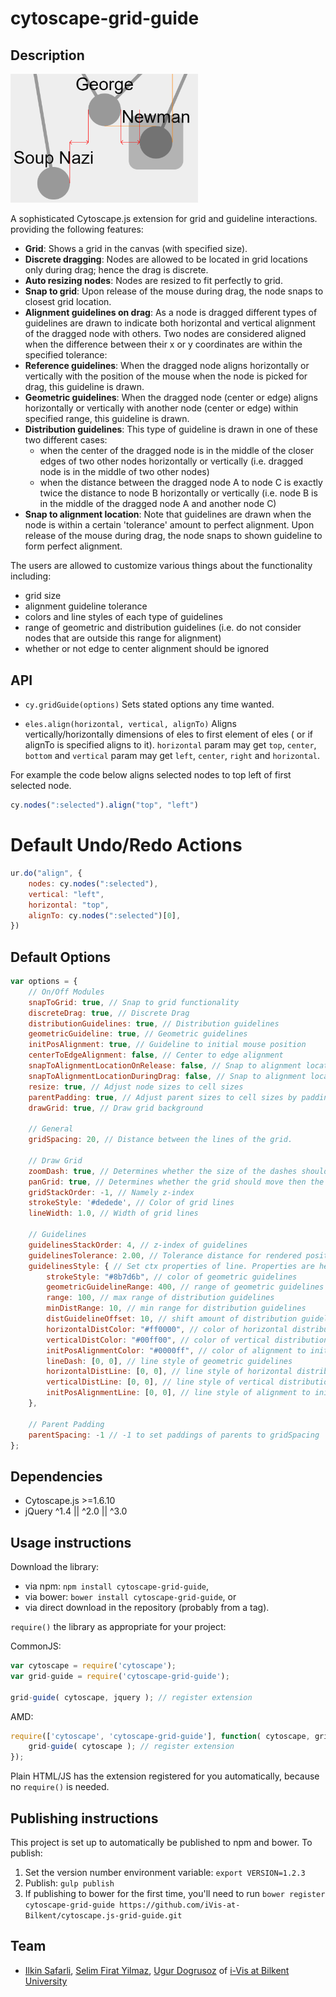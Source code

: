 cytoscape-grid-guide
================================================================================

## Description

<img src="guideline-example.png" width="300">

A sophisticated Cytoscape.js extension for grid and guideline interactions. providing the following features:

- **Grid**: Shows a grid in the canvas (with specified size).
- **Discrete dragging**: Nodes are allowed to be located in grid locations only during drag; hence the drag is discrete.
- **Auto resizing nodes**: Nodes are resized to fit perfectly to grid.
- **Snap to grid**: Upon release of the mouse during drag, the node snaps to closest grid location.
- **Alignment guidelines on drag**: As a node is dragged different types of guidelines are drawn to indicate both horizontal and vertical alignment of the dragged node with others. Two nodes are considered aligned when the difference between their x or y coordinates are within the specified tolerance:
 - **Reference guidelines**: When the dragged node aligns horizontally or vertically with the position of the mouse when the node is picked for drag, this guideline is drawn.
 - **Geometric guidelines**: When the dragged node (center or edge) aligns horizontally or vertically with another node (center or edge) within specified range, this guideline is drawn.
 - **Distribution guidelines**: This type of guideline is drawn in one of these two different cases:
    - when the center of the dragged node is in the middle of the closer edges of two other nodes horizontally or vertically (i.e. dragged node is in the middle of two other nodes)
    - when the distance between the dragged node A to node C is exactly twice the distance to node B horizontally or vertically (i.e. node B is in the middle of the dragged node A and another node C)
- **Snap to alignment location**: Note that guidelines are drawn when the node is within a certain 'tolerance' amount to perfect alignment. Upon release of the mouse during drag, the node snaps to shown guideline to form perfect alignment.

The users are allowed to customize various things about the functionality including:
- grid size
- alignment guideline tolerance
- colors and line styles of each type of guidelines
- range of geometric and distribution guidelines (i.e. do not consider nodes that are outside this range for alignment)
- whether or not edge to center alignment should be ignored

## API

 * `cy.gridGuide(options)` Sets stated options any time wanted.
 
 * `eles.align(horizontal, vertical, alignTo)` Aligns vertically/horizontally dimensions of eles to first element of eles
 ( or if alignTo is specified aligns to it). `horizontal` param may get `top`, `center`, `bottom` and `vertical` param may get `left`, `center`, `right` and `horizontal`.
 
 For example the code below aligns selected nodes to top left of first selected node.
```js
cy.nodes(":selected").align("top", "left")
```
 
# Default Undo/Redo Actions
```js
ur.do("align", {
    nodes: cy.nodes(":selected"),
    vertical: "left",
    horizontal: "top",
    alignTo: cy.nodes(":selected")[0],
})
```
 
 
## Default Options
```js
var options = {
    // On/Off Modules
    snapToGrid: true, // Snap to grid functionality
    discreteDrag: true, // Discrete Drag
    distributionGuidelines: true, // Distribution guidelines
    geometricGuideline: true, // Geometric guidelines
    initPosAlignment: true, // Guideline to initial mouse position
    centerToEdgeAlignment: false, // Center to edge alignment
    snapToAlignmentLocationOnRelease: false, // Snap to alignment location on release
    snapToAlignmentLocationDuringDrag: false, // Snap to alignment location during drag
    resize: true, // Adjust node sizes to cell sizes
    parentPadding: true, // Adjust parent sizes to cell sizes by padding
    drawGrid: true, // Draw grid background

    // General
    gridSpacing: 20, // Distance between the lines of the grid.

    // Draw Grid
    zoomDash: true, // Determines whether the size of the dashes should change when the drawing is zoomed in and out if grid is drawn.
    panGrid: true, // Determines whether the grid should move then the user moves the graph if grid is drawn.
    gridStackOrder: -1, // Namely z-index
    strokeStyle: '#dedede', // Color of grid lines
    lineWidth: 1.0, // Width of grid lines

    // Guidelines
    guidelinesStackOrder: 4, // z-index of guidelines
    guidelinesTolerance: 2.00, // Tolerance distance for rendered positions of nodes' interaction.
    guidelinesStyle: { // Set ctx properties of line. Properties are here:
        strokeStyle: "#8b7d6b", // color of geometric guidelines
        geometricGuidelineRange: 400, // range of geometric guidelines
        range: 100, // max range of distribution guidelines
        minDistRange: 10, // min range for distribution guidelines
        distGuidelineOffset: 10, // shift amount of distribution guidelines
        horizontalDistColor: "#ff0000", // color of horizontal distribution alignment
        verticalDistColor: "#00ff00", // color of vertical distribution alignment
        initPosAlignmentColor: "#0000ff", // color of alignment to initial mouse location
        lineDash: [0, 0], // line style of geometric guidelines
        horizontalDistLine: [0, 0], // line style of horizontal distribution guidelines
        verticalDistLine: [0, 0], // line style of vertical distribution guidelines
        initPosAlignmentLine: [0, 0], // line style of alignment to initial mouse position
    },

    // Parent Padding
    parentSpacing: -1 // -1 to set paddings of parents to gridSpacing
};
```

## Dependencies

 * Cytoscape.js >=1.6.10
 * jQuery ^1.4 || ^2.0 || ^3.0


## Usage instructions

Download the library:
 * via npm: `npm install cytoscape-grid-guide`,
 * via bower: `bower install cytoscape-grid-guide`, or
 * via direct download in the repository (probably from a tag).

`require()` the library as appropriate for your project:

CommonJS:
```js
var cytoscape = require('cytoscape');
var grid-guide = require('cytoscape-grid-guide');

grid-guide( cytoscape, jquery ); // register extension
```

AMD:
```js
require(['cytoscape', 'cytoscape-grid-guide'], function( cytoscape, grid-guide ){
    grid-guide( cytoscape ); // register extension
});
```

Plain HTML/JS has the extension registered for you automatically, because no `require()` is needed.


## Publishing instructions

This project is set up to automatically be published to npm and bower.  To publish:

1. Set the version number environment variable: `export VERSION=1.2.3`
1. Publish: `gulp publish`
1. If publishing to bower for the first time, you'll need to run `bower register cytoscape-grid-guide https://github.com/iVis-at-Bilkent/cytoscape.js-grid-guide.git`

## Team

  * [Ilkin Safarli](https://github.com/kinimesi), [Selim Firat Yilmaz](https://github.com/mrsfy), [Ugur Dogrusoz](https://github.com/ugurdogrusoz) of [i-Vis at Bilkent University](http://www.cs.bilkent.edu.tr/~ivis)
